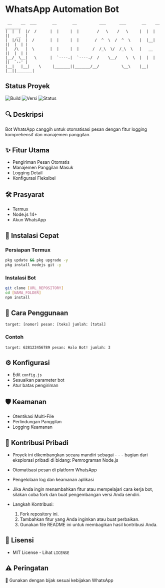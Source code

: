 # WhatsApp Automation Bot
```
 __    __  ___       __       __          ___      ___       __    __  _______ 
|  |  |  |/  /      |  |     |  |        /   \    /   \     |  |  |  ||   __  |
|  |/\|  |  /       |  |     |  |       /  ^  \  /  ^  \    |  |__|  ||  |  | |
|   /\   |  \       |  |     |  |      /  /_\  \/  /_\  \   |   __   ||  |  | |
|__/  \__|   \      |  `----.|  `----./  /    \__/    \  \  |  |  |  ||  `--' |
|__|   |__|    \     |_______||_______/__/          \__\    |__|  |__||_______| 
```

## Status Proyek
![Build](https://img.shields.io/badge/build-passing-brightgreen)
![Versi](https://img.shields.io/badge/versi-1.0.0-blue)
![Status](https://img.shields.io/badge/status-aktif-success)

## 🔍 Deskripsi
Bot WhatsApp canggih untuk otomatisasi pesan dengan fitur logging komprehensif dan manajemen panggilan.

## ✨ Fitur Utama
- Pengiriman Pesan Otomatis
- Manajemen Panggilan Masuk
- Logging Detail
- Konfigurasi Fleksibel

## 🛠 Prasyarat
- Termux
- Node.js 14+
- Akun WhatsApp

## 🚀 Instalasi Cepat

### Persiapan Termux
```bash
pkg update && pkg upgrade -y
pkg install nodejs git -y
```

### Instalasi Bot
```bash
git clone [URL_REPOSITORY]
cd [NAMA_FOLDER]
npm install
```

## 💬 Cara Penggunaan
```
target: [nomor] pesan: [teks] jumlah: [total]
```

### Contoh
```
target: 628123456789 pesan: Halo Bot! jumlah: 3
```

## ⚙️ Konfigurasi
- Edit `config.js`
- Sesuaikan parameter bot
- Atur batas pengiriman

## 🛡️ Keamanan
- Otentikasi Multi-File
- Perlindungan Panggilan
- Logging Keamanan

## 🤝 Kontribusi Pribadi

 - Proyek ini dikembangkan secara mandiri sebagai - - - bagian dari eksplorasi pribadi di bidang:
   Pemrograman Node.js

 - Otomatisasi pesan di platform WhatsApp
 - Pengelolaan log dan keamanan aplikasi

 - Jika Anda ingin menambahkan fitur atau mempelajari   cara kerja bot, silakan coba fork dan buat          pengembangan versi Anda sendiri.

- Langkah Kontribusi:
   1. Fork repository ini.
   2. Tambahkan fitur yang Anda inginkan atau buat perbaikan.
   3. Gunakan file README ini untuk membagikan hasil kontribusi Anda.

## 📜 Lisensi
- MIT License - Lihat `LICENSE`

## ⚠️ Peringatan
🚨 Gunakan dengan bijak sesuai kebijakan WhatsApp
```
